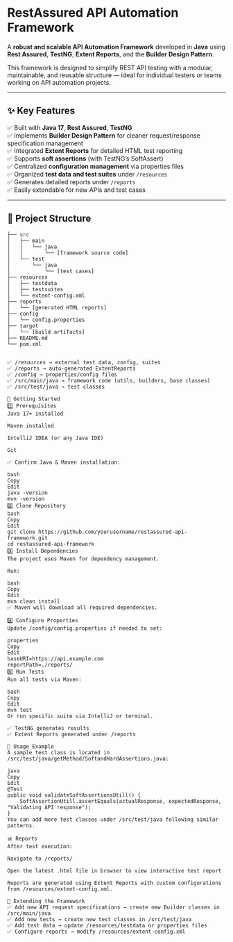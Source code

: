 # RestAssured API Automation Framework

A **robust and scalable API Automation Framework** developed in **Java** using **Rest Assured**, **TestNG**, **Extent Reports**, and the **Builder Design Pattern**.

This framework is designed to simplify REST API testing with a modular, maintainable, and reusable structure — ideal for individual testers or teams working on API automation projects.

---

## ✨ **Key Features**

✅ Built with **Java 17**, **Rest Assured**, **TestNG**  
✅ Implements **Builder Design Pattern** for cleaner request/response specification management  
✅ Integrated **Extent Reports** for detailed HTML test reporting  
✅ Supports **soft assertions** (with TestNG’s SoftAssert)  
✅ Centralized **configuration management** via properties files  
✅ Organized **test data and test suites** under `/resources`  
✅ Generates detailed reports under `/reports`  
✅ Easily extendable for new APIs and test cases  

---

## 📁 **Project Structure**

```plaintext
├── src
│   ├── main
│   │   └── java
│   │       └── [framework source code]
│   └── test
│       └── java
│           └── [test cases]
├── resources
│   ├── testdata
│   ├── testsuites
│   └── extent-config.xml
├── reports
│   └── [generated HTML reports]
├── config
│   └── config.properties
├── target
│   └── [build artifacts]
├── README.md
└── pom.xml


✅ /resources → external test data, config, suites
✅ /reports → auto-generated ExtentReports
✅ /config → properties/config files
✅ /src/main/java → framework code (utils, builders, base classes)
✅ /src/test/java → test classes

🚀 Getting Started
1️⃣ Prerequisites
Java 17+ installed

Maven installed

IntelliJ IDEA (or any Java IDE)

Git

✅ Confirm Java & Maven installation:

bash
Copy
Edit
java -version
mvn -version
2️⃣ Clone Repository
bash
Copy
Edit
git clone https://github.com/yourusername/restassured-api-framework.git
cd restassured-api-framework
3️⃣ Install Dependencies
The project uses Maven for dependency management.

Run:

bash
Copy
Edit
mvn clean install
✅ Maven will download all required dependencies.

4️⃣ Configure Properties
Update /config/config.properties if needed to set:

properties
Copy
Edit
baseURI=https://api.example.com
reportPath=./reports/
5️⃣ Run Tests
Run all tests via Maven:

bash
Copy
Edit
mvn test
Or run specific suite via IntelliJ or terminal.

✅ TestNG generates results
✅ Extent Reports generated under /reports

📝 Usage Example
A sample test class is located in /src/test/java/getMethod/SoftandHardAssertions.java:

java
Copy
Edit
@Test
public void validateSoftAssertionsUtill() {
    SoftAssertionUtill.assertEquals(actualResponse, expectedResponse, "Validating API response");
}
You can add more test classes under /src/test/java following similar patterns.

📊 Reports
After test execution:

Navigate to /reports/

Open the latest .html file in browser to view interactive test report

Reports are generated using Extent Reports with custom configurations from /resources/extent-config.xml.

🧩 Extending the Framework
✅ Add new API request specifications → create new Builder classes in /src/main/java
✅ Add new tests → create new test classes in /src/test/java
✅ Add test data → update /resources/testdata or properties files
✅ Configure reports → modify /resources/extent-config.xml

